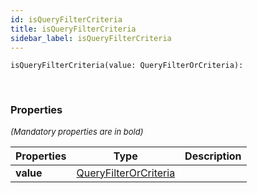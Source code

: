 ```yaml
---
id: isQueryFilterCriteria
title: isQueryFilterCriteria
sidebar_label: isQueryFilterCriteria
---
```


```tsx
isQueryFilterCriteria(value: QueryFilterOrCriteria): 
```
<br/>



### Properties

<font size="2"><i>(Mandatory properties are in bold)</i></font>

| Properties | Type | Description |
| --------- | ---- | ----------- |
| **value** | [QueryFilterOrCriteria](/framework-api/types/QueryFilterOrCriteria.md) |  |

